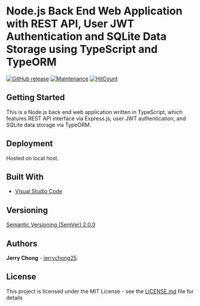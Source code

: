 # Node.js Back End Web Application with REST API, User JWT Authentication and SQLite Data Storage using TypeScript and TypeORM

[![GitHub release](https://img.shields.io/github/release/jerrychong25/node-express-sqlite-jwt-typescript-typeorm.svg)](https://gitHub.com/jerrychong25/node-express-sqlite-jwt-typescript-typeorm/releases/)
[![Maintenance](https://img.shields.io/badge/Maintained%3F-no-red.svg)](https://github.com/jerrychong25/node-express-sqlite-jwt-typescript-typeorm/graphs/commit-activity)
[![HitCount](http://hits.dwyl.com/jerrychong25/node-express-sqlite-jwt-typescript-typeorm.svg)](http://hits.dwyl.com/jerrychong25/node-express-sqlite-jwt-typescript-typeorm)

## Getting Started

This is a Node.js back end web application written in TypeScript, which features REST API interface via Express.js, user JWT authentication, and SQLite data storage via TypeORM.

## Deployment

Hosted on local host.

## Built With

* [Visual Studio Code](https://code.visualstudio.com/)

## Versioning

[Semantic Versioning (SemVer) 2.0.0](http://semver.org/)

## Authors

**Jerry Chong** - [jerrychong25](https://github.com/jerrychong25)

## License

This project is licensed under the MIT License - see the [LICENSE.md](LICENSE.md) file for details
